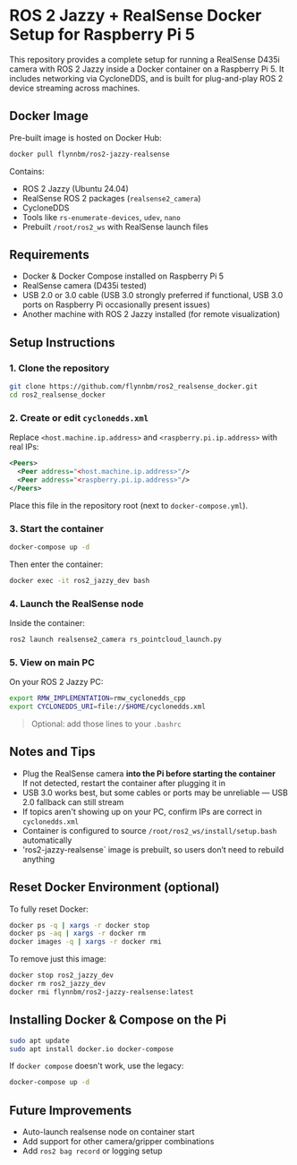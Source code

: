 # ROS 2 Jazzy + RealSense Docker Setup for Raspberry Pi 5

This repository provides a complete setup for running a RealSense D435i camera with ROS 2 Jazzy inside a Docker container on a Raspberry Pi 5. It includes networking via CycloneDDS, and is built for plug-and-play ROS 2 device streaming across machines.

## Docker Image

Pre-built image is hosted on Docker Hub:

```bash
docker pull flynnbm/ros2-jazzy-realsense
```

Contains:

- ROS 2 Jazzy (Ubuntu 24.04)
- RealSense ROS 2 packages (`realsense2_camera`)
- CycloneDDS
- Tools like `rs-enumerate-devices`, `udev`, `nano`
- Prebuilt `/root/ros2_ws` with RealSense launch files

## Requirements

- Docker & Docker Compose installed on Raspberry Pi 5
- RealSense camera (D435i tested)
- USB 2.0 or 3.0 cable (USB 3.0 strongly preferred if functional, USB 3.0 ports on Raspberry Pi occasionally present issues)
- Another machine with ROS 2 Jazzy installed (for remote visualization)

## Setup Instructions

### 1. Clone the repository

```bash
git clone https://github.com/flynnbm/ros2_realsense_docker.git
cd ros2_realsense_docker
```

### 2. Create or edit `cyclonedds.xml`

Replace `<host.machine.ip.address>` and `<raspberry.pi.ip.address>` with real IPs:

```xml
<Peers>
  <Peer address="<host.machine.ip.address>"/>
  <Peer address="<raspberry.pi.ip.address>"/>
</Peers>
```

Place this file in the repository root (next to `docker-compose.yml`).

### 3. Start the container

```bash
docker-compose up -d
```

Then enter the container:

```bash
docker exec -it ros2_jazzy_dev bash
```

### 4. Launch the RealSense node

Inside the container:

```bash
ros2 launch realsense2_camera rs_pointcloud_launch.py
```

### 5. View on main PC

On your ROS 2 Jazzy PC:

```bash
export RMW_IMPLEMENTATION=rmw_cyclonedds_cpp
export CYCLONEDDS_URI=file://$HOME/cyclonedds.xml
```

> Optional: add those lines to your `.bashrc`

## Notes and Tips

- Plug the RealSense camera **into the Pi before starting the container**  
  If not detected, restart the container after plugging it in
- USB 3.0 works best, but some cables or ports may be unreliable — USB 2.0 fallback can still stream
- If topics aren't showing up on your PC, confirm IPs are correct in `cyclonedds.xml`
- Container is configured to source `/root/ros2_ws/install/setup.bash` automatically
- 'ros2-jazzy-realsense` image is prebuilt, so users don’t need to rebuild anything

## Reset Docker Environment (optional)

To fully reset Docker:

```bash
docker ps -q | xargs -r docker stop
docker ps -aq | xargs -r docker rm
docker images -q | xargs -r docker rmi
```

To remove just this image:

```bash
docker stop ros2_jazzy_dev
docker rm ros2_jazzy_dev
docker rmi flynnbm/ros2-jazzy-realsense:latest
```

## Installing Docker & Compose on the Pi

```bash
sudo apt update
sudo apt install docker.io docker-compose
```

If `docker compose` doesn't work, use the legacy:

```bash
docker-compose up -d
```

## Future Improvements

- Auto-launch realsense node on container start
- Add support for other camera/gripper combinations
- Add `ros2 bag record` or logging setup

